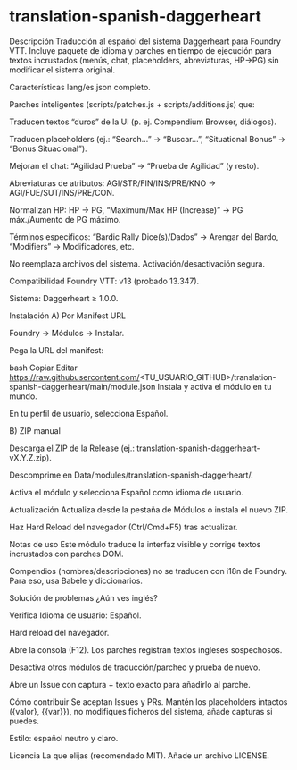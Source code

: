 # translation-spanish-daggerheart
Descripción
Traducción al español del sistema Daggerheart para Foundry VTT. Incluye paquete de idioma y parches en tiempo de ejecución para textos incrustados (menús, chat, placeholders, abreviaturas, HP→PG) sin modificar el sistema original.

Características
lang/es.json completo.

Parches inteligentes (scripts/patches.js + scripts/additions.js) que:

Traducen textos “duros” de la UI (p. ej. Compendium Browser, diálogos).

Traducen placeholders (ej.: “Search…” → “Buscar…”, “Situational Bonus” → “Bonus Situacional”).

Mejoran el chat: “Agilidad Prueba” → “Prueba de Agilidad” (y resto).

Abreviaturas de atributos: AGI/STR/FIN/INS/PRE/KNO → AGI/FUE/SUT/INS/PRE/CON.

Normalizan HP: HP → PG, “Maximum/Max HP (Increase)” → PG máx./Aumento de PG máximo.

Términos específicos: “Bardic Rally Dice(s)/Dados” → Arengar del Bardo, “Modifiers” → Modificadores, etc.

No reemplaza archivos del sistema. Activación/desactivación segura.

Compatibilidad
Foundry VTT: v13 (probado 13.347).

Sistema: Daggerheart ≥ 1.0.0.

Instalación
A) Por Manifest URL

Foundry → Módulos → Instalar.

Pega la URL del manifest:

bash
Copiar
Editar
https://raw.githubusercontent.com/<TU_USUARIO_GITHUB>/translation-spanish-daggerheart/main/module.json
Instala y activa el módulo en tu mundo.

En tu perfil de usuario, selecciona Español.

B) ZIP manual

Descarga el ZIP de la Release (ej.: translation-spanish-daggerheart-vX.Y.Z.zip).

Descomprime en Data/modules/translation-spanish-daggerheart/.

Activa el módulo y selecciona Español como idioma de usuario.

Actualización
Actualiza desde la pestaña de Módulos o instala el nuevo ZIP.

Haz Hard Reload del navegador (Ctrl/Cmd+F5) tras actualizar.

Notas de uso
Este módulo traduce la interfaz visible y corrige textos incrustados con parches DOM.

Compendios (nombres/descripciones) no se traducen con i18n de Foundry. Para eso, usa Babele y diccionarios.

Solución de problemas
¿Aún ves inglés?

Verifica Idioma de usuario: Español.

Hard reload del navegador.

Abre la consola (F12). Los parches registran textos ingleses sospechosos.

Desactiva otros módulos de traducción/parcheo y prueba de nuevo.

Abre un Issue con captura + texto exacto para añadirlo al parche.

Cómo contribuir
Se aceptan Issues y PRs. Mantén los placeholders intactos ({valor}, {{var}}), no modifiques ficheros del sistema, añade capturas si puedes.

Estilo: español neutro y claro.

Licencia
La que elijas (recomendado MIT). Añade un archivo LICENSE.
